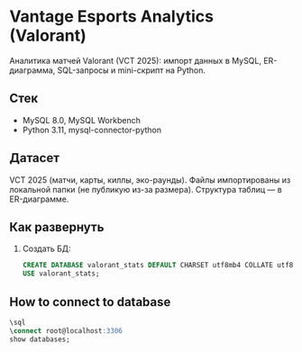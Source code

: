 # Vantage Esports Analytics (Valorant)

Аналитика матчей Valorant (VCT 2025): импорт данных в MySQL, ER-диаграмма, SQL-запросы и mini-скрипт на Python.

## Стек
- MySQL 8.0, MySQL Workbench
- Python 3.11, mysql-connector-python

## Датасет
VCT 2025 (матчи, карты, киллы, эко-раунды). Файлы импортированы из локальной папки (не публикую из-за размера). Структура таблиц — в ER-диаграмме.

## Как развернуть
1. Создать БД:
   ```sql
   CREATE DATABASE valorant_stats DEFAULT CHARSET utf8mb4 COLLATE utf8mb4_unicode_ci;
   USE valorant_stats;
   ```
 ## How to connect to database
 ```sql
\sql
\connect root@localhost:3306
show databases;

